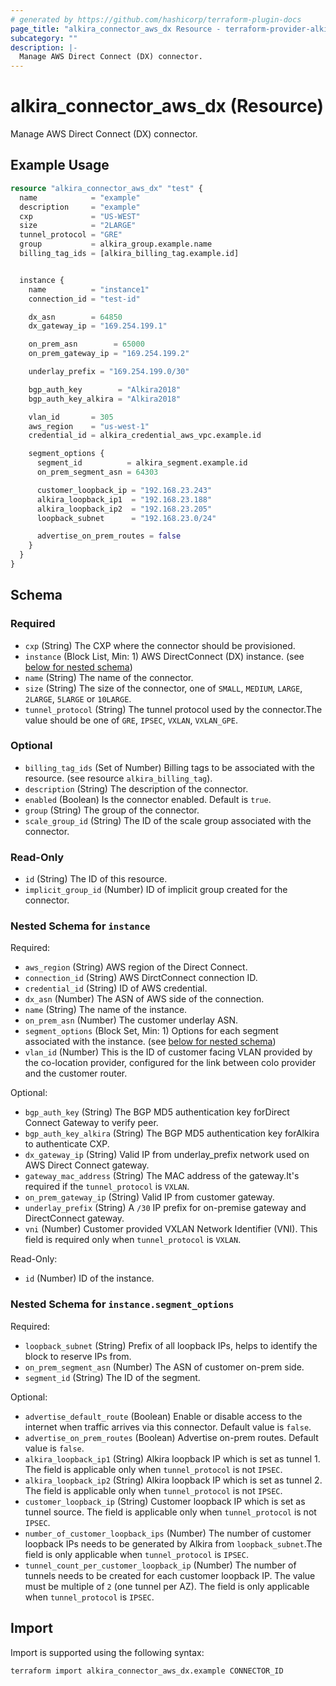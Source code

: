 ```yaml
---
# generated by https://github.com/hashicorp/terraform-plugin-docs
page_title: "alkira_connector_aws_dx Resource - terraform-provider-alkira"
subcategory: ""
description: |-
  Manage AWS Direct Connect (DX) connector.
---
```


# alkira_connector_aws_dx (Resource)

Manage AWS Direct Connect (DX) connector.

## Example Usage

```terraform
resource "alkira_connector_aws_dx" "test" {
  name            = "example"
  description     = "example"
  cxp             = "US-WEST"
  size            = "2LARGE"
  tunnel_protocol = "GRE"
  group           = alkira_group.example.name
  billing_tag_ids = [alkira_billing_tag.example.id]


  instance {
    name          = "instance1"
    connection_id = "test-id"

    dx_asn        = 64850
    dx_gateway_ip = "169.254.199.1"

    on_prem_asn        = 65000
    on_prem_gateway_ip = "169.254.199.2"

    underlay_prefix = "169.254.199.0/30"

    bgp_auth_key        = "Alkira2018"
    bgp_auth_key_alkira = "Alkira2018"

    vlan_id       = 305
    aws_region    = "us-west-1"
    credential_id = alkira_credential_aws_vpc.example.id

    segment_options {
      segment_id          = alkira_segment.example.id
      on_prem_segment_asn = 64303

      customer_loopback_ip = "192.168.23.243"
      alkira_loopback_ip1  = "192.168.23.188"
      alkira_loopback_ip2  = "192.168.23.205"
      loopback_subnet      = "192.168.23.0/24"

      advertise_on_prem_routes = false
    }
  }
}
```

<!-- schema generated by tfplugindocs -->
## Schema

### Required

- `cxp` (String) The CXP where the connector should be provisioned.
- `instance` (Block List, Min: 1) AWS DirectConnect (DX) instance. (see [below for nested schema](#nestedblock--instance))
- `name` (String) The name of the connector.
- `size` (String) The size of the connector, one of `SMALL`, `MEDIUM`, `LARGE`, `2LARGE`, `5LARGE` or `10LARGE`.
- `tunnel_protocol` (String) The tunnel protocol used by the connector.The value should be one of `GRE`, `IPSEC`, `VXLAN`, `VXLAN_GPE`.

### Optional

- `billing_tag_ids` (Set of Number) Billing tags to be associated with the resource. (see resource `alkira_billing_tag`).
- `description` (String) The description of the connector.
- `enabled` (Boolean) Is the connector enabled. Default is `true`.
- `group` (String) The group of the connector.
- `scale_group_id` (String) The ID of the scale group associated with the connector.

### Read-Only

- `id` (String) The ID of this resource.
- `implicit_group_id` (Number) ID of implicit group created for the connector.

<a id="nestedblock--instance"></a>
### Nested Schema for `instance`

Required:

- `aws_region` (String) AWS region of the Direct Connect.
- `connection_id` (String) AWS DirctConnect connection ID.
- `credential_id` (String) ID of AWS credential.
- `dx_asn` (Number) The ASN of AWS side of the connection.
- `name` (String) The name of the instance.
- `on_prem_asn` (Number) The customer underlay ASN.
- `segment_options` (Block Set, Min: 1) Options for each segment associated with the instance. (see [below for nested schema](#nestedblock--instance--segment_options))
- `vlan_id` (Number) This is the ID of customer facing VLAN provided by the co-location provider, configured for the link between colo provider and the customer router.

Optional:

- `bgp_auth_key` (String) The BGP MD5 authentication key forDirect Connect Gateway to verify peer.
- `bgp_auth_key_alkira` (String) The BGP MD5 authentication key forAlkira to authenticate CXP.
- `dx_gateway_ip` (String) Valid IP from underlay_prefix network used on AWS Direct Connect gateway.
- `gateway_mac_address` (String) The MAC address of the gateway.It's required if the `tunnel_protocol` is `VXLAN`.
- `on_prem_gateway_ip` (String) Valid IP from customer gateway.
- `underlay_prefix` (String) A `/30` IP prefix for on-premise gateway and DirectConnect gateway.
- `vni` (Number) Customer provided VXLAN Network Identifier (VNI). This field is required only when `tunnel_protocol` is `VXLAN`.

Read-Only:

- `id` (Number) ID of the instance.

<a id="nestedblock--instance--segment_options"></a>
### Nested Schema for `instance.segment_options`

Required:

- `loopback_subnet` (String) Prefix of all loopback IPs, helps to identify the block to reserve IPs from.
- `on_prem_segment_asn` (Number) The ASN of customer on-prem side.
- `segment_id` (String) The ID of the segment.

Optional:

- `advertise_default_route` (Boolean) Enable or disable access to the internet when traffic arrives via this connector. Default value is `false`.
- `advertise_on_prem_routes` (Boolean) Advertise on-prem routes. Default value is `false`.
- `alkira_loopback_ip1` (String) Alkira loopback IP which is set as tunnel 1. The field is applicable only when `tunnel_protocol` is not `IPSEC`.
- `alkira_loopback_ip2` (String) Alkira loopback IP which is set as tunnel 2. The field is applicable only when `tunnel_protocol` is not `IPSEC`.
- `customer_loopback_ip` (String) Customer loopback IP which is set as tunnel source. The field is applicable only when `tunnel_protocol` is not `IPSEC`.
- `number_of_customer_loopback_ips` (Number) The number of customer loopback IPs needs to be generated by Alkira from `loopback_subnet`.The field is only applicable when `tunnel_protocol` is `IPSEC`.
- `tunnel_count_per_customer_loopback_ip` (Number) The number of tunnels needs to be created for each customer loopback IP. The value must be multiple of `2` (one tunnel per AZ). The field is only applicable when `tunnel_protocol` is `IPSEC`.

## Import

Import is supported using the following syntax:

```shell
terraform import alkira_connector_aws_dx.example CONNECTOR_ID
```
